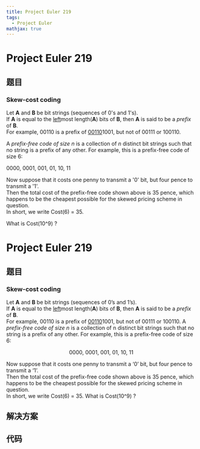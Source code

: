 ```yaml
---
title: Project Euler 219
tags:
  - Project Euler
mathjax: true
---
```

<escape><!-- more --></escape>
    
# Project Euler 219
## 题目
### Skew-cost coding

Let <span style="font-weight:bold;">A</span> and <span style="font-weight:bold;">B</span> be bit strings (sequences of 0's and 1's).<br />
If <span style="font-weight:bold;">A</span> is equal to the <span style="text-decoration:underline;">left</span>most length(<span style="font-weight:bold;">A</span>) bits of <span style="font-weight:bold;">B</span>, then <span style="font-weight:bold;">A</span> is said to be a <span style="font-style:italic;">prefix</span> of <span style="font-weight:bold;">B</span>.<br />
For example, 00110 is a prefix of <span style="text-decoration:underline;">00110</span>1001, but not of 00111 or 100110.

A <span style="font-style:italic;">prefix-free code of size</span> <var>n</var> is a collection of <var>n</var> distinct bit strings such that no string is a prefix of any other.  For example, this is a prefix-free code of size 6:

<p class="center">0000, 0001, 001, 01, 10, 11

Now suppose that it costs one penny to transmit a '0' bit, but four pence to transmit a '1'.<br />
Then the total cost of the prefix-free code shown above is 35 pence, which happens to be the cheapest possible for the skewed pricing scheme in question.<br />
In short, we write Cost(6) = 35.

What is Cost(10^9) ?


# Project Euler 219
## 题目
### Skew-cost coding

Let <b>A</b> and <b>B</b> be bit strings (sequences of 0’s and 1’s).<br>If <b>A</b> is equal to the <u>left</u>most length(<b>A</b>) bits of <b>B</b>, then <b>A</b> is said to be a <i>prefix</i> of <b>B</b>.<br>For example, 00110 is a prefix of <u>00110</u>1001, but not of 00111 or 100110.
A <i>prefix-free code of size n</i> is a collection of n distinct bit strings such that no string is a prefix of any other. For example, this is a prefix-free code of size 6:
<center>0000, 0001, 001, 01, 10, 11</center>

Now suppose that it costs one penny to transmit a ‘0’ bit, but four pence to transmit a ‘1’.<br>Then the total cost of the prefix-free code shown above is 35 pence, which happens to be the cheapest possible for the skewed pricing scheme in question.<br>In short, we write Cost(6) = 35.
What is Cost(10^9) ?


## 解决方案


## 代码


